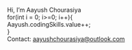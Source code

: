 Hi, I’m Aayush Chourasiya\
for(int i = 0; i>=0; i++){\
    Aayush.codingSkills.value++;\
  }\
Contact: aayushchourasiya@outlook.com
